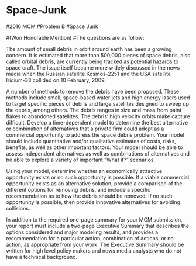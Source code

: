 # Space-Junk
#2016 MCM 
#Problem B 
#Space Junk 

#(Won Honorable Mention)
#The questions are as follow:

The amount of small debris in orbit around earth has been a growing concern. It is estimated that
more than 500,000 pieces of space debris, also called orbital debris, are currently being tracked
as potential hazards to space craft. The issue itself became more widely discussed in the news
media when the Russian satellite Kosmos-2251 and the USA satellite Iridium-33 collided on 10
February, 2009.

A number of methods to remove the debris have been proposed. These methods include small,
space-based water jets and high energy lasers used to target specific pieces of debris and large
satellites designed to sweep up the debris, among others. The debris ranges in size and mass from
paint flakes to abandoned satellites. The debris’ high velocity orbits make capture difficult.
Develop a time-dependent model to determine the best alternative or combination of alternatives
that a private firm could adopt as a commercial opportunity to address the space debris problem.
Your model should include quantitative and/or qualitative estimates of costs, risks, benefits, as
well as other important factors. Your model should be able to assess independent alternatives as
well as combinations of alternatives and be able to explore a variety of important “What if?”
scenarios.

Using your model, determine whether an economically attractive opportunity exists or no such
opportunity is possible. If a viable commercial opportunity exists as an alternative solution,
provide a comparison of the different options for removing debris, and include a specific
recommendation as to how the debris should be removed. If no such opportunity is possible, then
provide innovative alternatives for avoiding collisions.

In addition to the required one-page summary for your MCM submission, your report must
include a two-page Executive Summary that describes the options considered and major
modeling results, and provides a recommendation for a particular action, combination of actions,
or no action, as appropriate from your work. The Executive Summary should be written for high
level policy makers and news media analysts who do not have a technical background.
